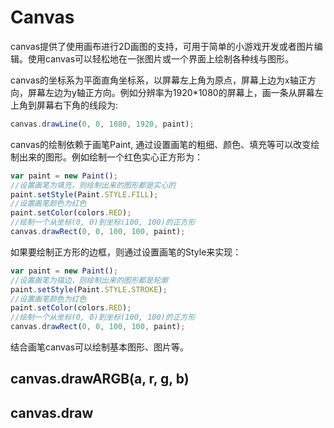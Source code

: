 # Canvas

canvas提供了使用画布进行2D画图的支持，可用于简单的小游戏开发或者图片编辑。使用canvas可以轻松地在一张图片或一个界面上绘制各种线与图形。

canvas的坐标系为平面直角坐标系，以屏幕左上角为原点，屏幕上边为x轴正方向，屏幕左边为y轴正方向。例如分辨率为1920*1080的屏幕上，画一条从屏幕左上角到屏幕右下角的线段为:

```js
canvas.drawLine(0, 0, 1080, 1920, paint);
```

canvas的绘制依赖于画笔Paint, 通过设置画笔的粗细、颜色、填充等可以改变绘制出来的图形。例如绘制一个红色实心正方形为：
```js
var paint = new Paint();
//设置画笔为填充，则绘制出来的图形都是实心的
paint.setStyle(Paint.STYLE.FILL);
//设置画笔颜色为红色
paint.setColor(colors.RED);
//绘制一个从坐标(0, 0)到坐标(100, 100)的正方形
canvas.drawRect(0, 0, 100, 100, paint);
```

如果要绘制正方形的边框，则通过设置画笔的Style来实现：
```js
var paint = new Paint();
//设置画笔为描边，则绘制出来的图形都是轮廓
paint.setStyle(Paint.STYLE.STROKE);
//设置画笔颜色为红色
paint.setColor(colors.RED);
//绘制一个从坐标(0, 0)到坐标(100, 100)的正方形
canvas.drawRect(0, 0, 100, 100, paint);
```

结合画笔canvas可以绘制基本图形、图片等。

## canvas.drawARGB(a, r, g, b)

## canvas.draw
 
